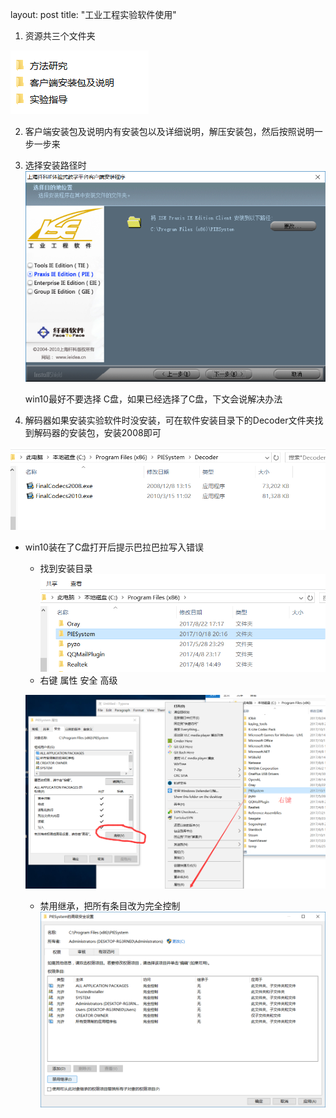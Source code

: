 layout: post
title: "工业工程实验软件使用"



1. 资源共三个文件夹

![工业工程实验资源](downloads\工业工程实验资源.png)

2. 客户端安装包及说明内有安装包以及详细说明，解压安装包，然后按照说明一步一步来

3. 选择安装路径时![工业工程实验软件安装路径](\downloads\工业工程实验软件安装路径.png)

   win10最好不要选择 C盘，如果已经选择了C盘，下文会说解决办法

4. 解码器如果安装实验软件时没安装，可在软件安装目录下的Decoder文件夹找到解码器的安装包，安装2008即可

![IE实验解码器](\downloads\IE实验解码器.png)

* win10装在了C盘打开后提示巴拉巴拉写入错误

  * 找到安装目录![IE实验安装目录](\downloads\IE实验安装目录.png)
  * 右键 属性 安全 高级

  ![IE实验右键属性](\downloads\IE实验右键属性.png)

  * 禁用继承，把所有条目改为完全控制![禁用继承](\downloads\禁用继承.png)